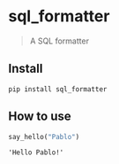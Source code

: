 # sql_formatter
> A SQL formatter


## Install

`pip install sql_formatter`

## How to use

```python
say_hello("Pablo")
```




    'Hello Pablo!'



